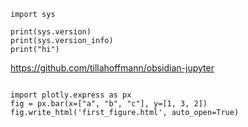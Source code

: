 ```jupyter
import sys

print(sys.version)
print(sys.version_info)
print("hi")

```


https://github.com/tillahoffmann/obsidian-jupyter

```jupyter

import plotly.express as px
fig = px.bar(x=["a", "b", "c"], y=[1, 3, 2])
fig.write_html('first_figure.html', auto_open=True)

```